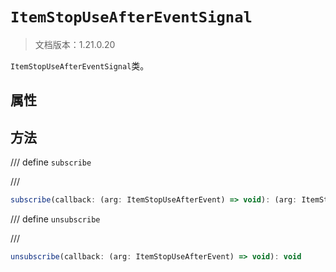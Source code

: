 # `ItemStopUseAfterEventSignal`

> 文档版本：1.21.0.20

`ItemStopUseAfterEventSignal`类。

## 属性

## 方法

/// define
`subscribe`


///

```js
subscribe(callback: (arg: ItemStopUseAfterEvent) => void): (arg: ItemStopUseAfterEvent) => void
```


/// define
`unsubscribe`


///

```js
unsubscribe(callback: (arg: ItemStopUseAfterEvent) => void): void
```

